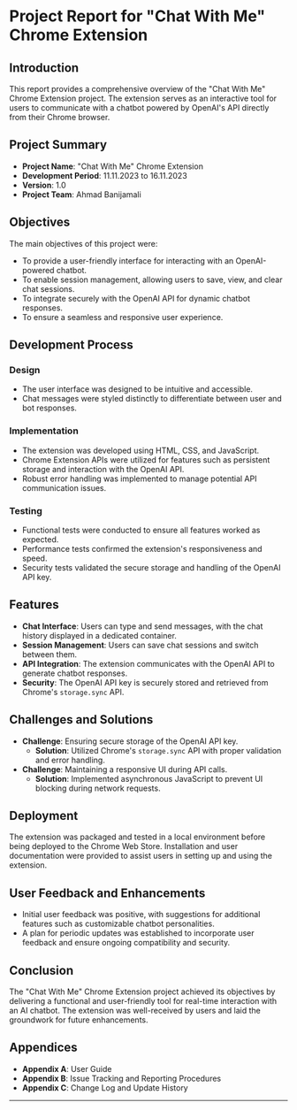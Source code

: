 # Project Report for "Chat With Me" Chrome Extension

## Introduction
This report provides a comprehensive overview of the "Chat With Me" Chrome Extension project. The extension serves as an interactive tool for users to communicate with a chatbot powered by OpenAI's API directly from their Chrome browser.

## Project Summary
- **Project Name**: "Chat With Me" Chrome Extension
- **Development Period**: 11.11.2023 to 16.11.2023
- **Version**: 1.0
- **Project Team**: Ahmad Banijamali

## Objectives
The main objectives of this project were:
- To provide a user-friendly interface for interacting with an OpenAI-powered chatbot.
- To enable session management, allowing users to save, view, and clear chat sessions.
- To integrate securely with the OpenAI API for dynamic chatbot responses.
- To ensure a seamless and responsive user experience.

## Development Process
### Design
- The user interface was designed to be intuitive and accessible.
- Chat messages were styled distinctly to differentiate between user and bot responses.

### Implementation
- The extension was developed using HTML, CSS, and JavaScript.
- Chrome Extension APIs were utilized for features such as persistent storage and interaction with the OpenAI API.
- Robust error handling was implemented to manage potential API communication issues.

### Testing
- Functional tests were conducted to ensure all features worked as expected.
- Performance tests confirmed the extension's responsiveness and speed.
- Security tests validated the secure storage and handling of the OpenAI API key.

## Features
- **Chat Interface**: Users can type and send messages, with the chat history displayed in a dedicated container.
- **Session Management**: Users can save chat sessions and switch between them.
- **API Integration**: The extension communicates with the OpenAI API to generate chatbot responses.
- **Security**: The OpenAI API key is securely stored and retrieved from Chrome's `storage.sync` API.

## Challenges and Solutions
- **Challenge**: Ensuring secure storage of the OpenAI API key.
  - **Solution**: Utilized Chrome's `storage.sync` API with proper validation and error handling.
- **Challenge**: Maintaining a responsive UI during API calls.
  - **Solution**: Implemented asynchronous JavaScript to prevent UI blocking during network requests.

## Deployment
The extension was packaged and tested in a local environment before being deployed to the Chrome Web Store. Installation and user documentation were provided to assist users in setting up and using the extension.

## User Feedback and Enhancements
- Initial user feedback was positive, with suggestions for additional features such as customizable chatbot personalities.
- A plan for periodic updates was established to incorporate user feedback and ensure ongoing compatibility and security.

## Conclusion
The "Chat With Me" Chrome Extension project achieved its objectives by delivering a functional and user-friendly tool for real-time interaction with an AI chatbot. The extension was well-received by users and laid the groundwork for future enhancements.

## Appendices
- **Appendix A**: User Guide
- **Appendix B**: Issue Tracking and Reporting Procedures
- **Appendix C**: Change Log and Update History

---